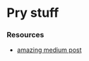 # Pry stuff

### Resources

- [amazing medium post](https://medium.com/@jodyneckles/taking-time-to-pry-around-43281346a4da)
